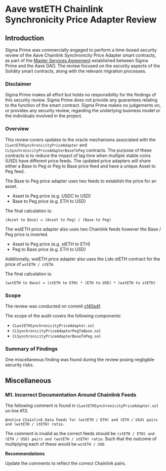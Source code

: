 # Aave wstETH Chainlink Synchronicity Price Adapter Review

## Introduction

Sigma Prime was commercially engaged to perform a time-boxed security review of the Aave Chainlink Synchronicity Price Adapter smart contracts, as part of the [Master Services Agreement](https://governance.aave.com/t/sigma-prime-security-assessment-services-for-aave/8518) established between Sigma Prime and the Aave DAO.
The review focused on the security aspects of the Solidity smart contracts, along with the relevant migration processes.

### Disclaimer

Sigma Prime makes all effort but holds no responsibility for the findings of this security review. Sigma Prime does
not provide any guarantees relating to the function of the smart contract. Sigma Prime makes no judgements
on, or provides any security review, regarding the underlying business model or the individuals involved in the
project.

### Overview

This review covers updates to the oracle mechanisms associated with the `CLwstETHSynchronicityPriceAdapter` and `CLSynchronicityPriceAdapterBaseToPeg` contracts.
The purpose of these contracts is to reduce the impact of lag time when multiple stable coins (USD) have different price feeds.
The updated price adapters will share either a Base to Peg or Peg to Base price feed and have a unique Asset to Peg feed.

The Base to Peg price adapter uses two feeds to establish the price for an asset.
- Asset to Peg price (e.g. USDC to USD)
- Base to Peg price (e.g. ETH to USD)

The final calculation is:

```
(Asset to Base) = (Asset to Peg) / (Base to Peg)
```

The wstETH price adapter also uses two Chainlink feeds however the Base / Peg price is inverted.
- Asset to Peg price (e.g. stETH to ETH)
- Peg to Base price (e.g. ETH to USD)

Additionally, wstETH price adapter also uses the Lido stETH contract for the price of `wstETH / stETH`.

The final calculation is:

```
(wstETH to Base) = (stETH to ETH) * (ETH to USD) * (wstETH to stETH)
```


### Scope

The review was conducted on commit [cf40a4f](https://github.com/bgd-labs/cl-synchronicity-price-adapter/commit/cf40a4f129fff75971e4337c4c25f50c7aed1efb).

The scope of the audit covers the following components:
* `CLwstETHSynchronicityPriceAdapter.sol`
* `CLSynchronicityPriceAdapterPegToBase.sol`
* `CLSynchronicityPriceAdapterBaseToPeg.sol`

### Summary of Findings

One miscellaneous finding was found during the review posing negligible security risks.

## Miscellaneous

### M1. Incorrect Documentation Around Chainlink Feeds

The following comment is found in `CLwstETHSynchronicityPriceAdapter.sol` on line #13.

```
@notice Chainlink Data Feeds for (wstETH / ETH) and (ETH / USd) pairs and (wstETH / stETH) ratio.
```

The comment is invalid as the correct feeds should be `(stETH / ETH) and (ETH / USD) pairs and (wstETH / stETH) ratio`.
Such that the outcome of multiplying each of these would be `wstETH / USD`.
 
**Recommendations**

Update the comments to reflect the correct Chainlink pairs.
